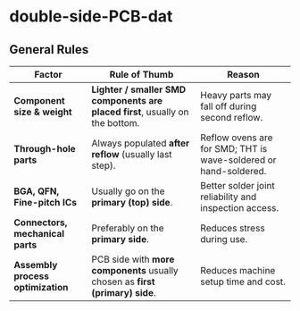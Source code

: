 
# double-side-PCB-dat

## General Rules

| Factor                            | Rule of Thumb                                                                 | Reason                                                           |
| --------------------------------- | ----------------------------------------------------------------------------- | ---------------------------------------------------------------- |
| **Component size & weight**       | **Lighter / smaller SMD components are placed first**, usually on the bottom. | Heavy parts may fall off during second reflow.                   |
| **Through-hole parts**            | Always populated **after reflow** (usually last step).                        | Reflow ovens are for SMD; THT is wave-soldered or hand-soldered. |
| **BGA, QFN, Fine-pitch ICs**      | Usually go on the **primary (top) side**.                                     | Better solder joint reliability and inspection access.           |
| **Connectors, mechanical parts**  | Preferably on the **primary side**.                                           | Reduces stress during use.                                       |
| **Assembly process optimization** | PCB side with **more components** usually chosen as **first (primary) side**. | Reduces machine setup time and cost.                             |
